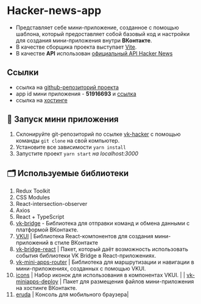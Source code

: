 # Hacker-news-app 
- Представляет себе мини-приложение, созданное с помощью шаблона, который предоставляет собой базовый код и настройки для создания мини-приложения внутри **ВКонтакте**. 
- В качестве сборщика проекта выступает [Vite](https://vite-docs-ru.vercel.app/guide/). 
- В качестве **API** использован [официальный API Hacker News](https://github.com/HackerNews/API)

## Cсылки
- ссылка на [github-репозиторий проекта](https://github.com/stasfilippov/vk-hacker)
- app id мини приложения - **51916693** и [ссылка](https://vk.com/app51916693_142627194#/)
- ссылка на [хостинге](https://prod-app51916693-ead6a2027324.pages-ac.vk-apps.com/index.html)

## 🚀 Запуск мини приложения
1. Склонируйте git-репозиторий по ссылке [vk-hacker](https://github.com/stasfilippov/vk-hacker) с помощью команды ```git clone``` на свой компьютер.
2. Установите все зависимости ```yarn install ```
3. Запустите проект ```yarn start``` _на localhost:3000_


## 🗂️ Используемые библиотеки

1.  Redux Toolkit
2. CSS Modules 
3. React-intersection-observer 
4. Axios 
5. React + TypeScript
6. [vk-bridge](https://dev.vk.com/ru/mini-apps/bridge) - Библиотека для отправки команд и обмена данными с платформой ВКонтакте.
7. [VKUI](https://vkcom.github.io/VKUI/) | Библиотека React-компонентов для создания мини-приложений в стиле ВКонтакте
8. [vk-bridge-react](https://www.npmjs.com/package/@vkontakte/vk-bridge-react) | Пакет, который даёт возможность использовать события библиотеки VK Bridge в React-приложениях.
9. [vk-mini-apps-router](https://dev.vk.com/ru/libraries/router) | Библиотека для маршрутизации и навигации в мини-приложениях, созданных с помощью VKUI.
10. [icons](https://vkcom.github.io/icons/) | Набор иконок для использования в компонентах VKUI. |
| [vk-miniapps-deploy](https://dev.vk.com/ru/mini-apps/development/hosting) | Пакет для размещения файлов мини-приложения на хостинге ВКонтакте.
11. [eruda](https://www.npmjs.com/package/eruda) | Консоль для мобильного браузера|




